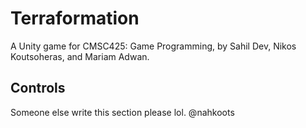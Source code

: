 # Terraformation
A Unity game for CMSC425: Game Programming, by Sahil Dev, Nikos Koutsoheras, and Mariam Adwan.

## Controls
Someone else write this section please lol. @nahkoots